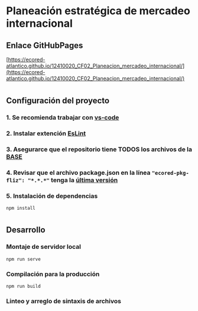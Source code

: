 # **Planeación estratégica de mercadeo internacional**

## **Enlace GitHubPages**

[https://ecored-atlantico.github.io/12410020_CF02_Planeacion_mercadeo_internacional/](https://ecored-atlantico.github.io/12410020_CF02_Planeacion_mercadeo_internacional/)

#

## **Configuración del proyecto**

### 1. Se recomienda trabajar con [vs-code](https://code.visualstudio.com/)

### 2. Instalar extención [EsLint](https://marketplace.visualstudio.com/items?itemName=dbaeumer.vscode-eslint)

### 3. Asegurarce que el repositorio tiene TODOS los archivos de la [BASE](https://github.com/ECORED-SENA/ECORED-BASE-2021)

### 4. Revisar que el archivo package.json en la línea ``"ecored-pkg-fliz": "*.*.*"`` tenga la [última versión](https://www.npmjs.com/package/ecored-pkg-fliz)

### 5. Instalación de dependencias

```
npm install
```
#
## **Desarrollo**

### Montaje de servidor local

```
npm run serve
```

### Compilación para la producción

```
npm run build
```

### Linteo y arreglo de sintaxis de archivos

```
